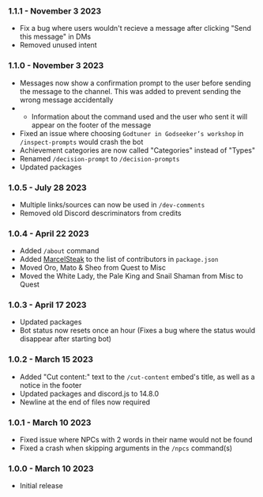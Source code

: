 ### 1.1.1 - November 3 2023
- Fix a bug where users wouldn't recieve a message after clicking "Send this message" in DMs
- Removed unused intent

### 1.1.0 - November 3 2023
- Messages now show a confirmation prompt to the user before sending the message to the channel. This was added to prevent sending the wrong message accidentally
- - Information about the command used and the user who sent it will appear on the footer of the message
- Fixed an issue where choosing `Godtuner in Godseeker’s workshop` in `/inspect-prompts` would crash the bot
- Achievement categories are now called "Categories" instead of "Types"
- Renamed `/decision-prompt` to `/decision-prompts`
- Updated packages

### 1.0.5 - July 28 2023
- Multiple links/sources can now be used in `/dev-comments`
- Removed old Discord descriminators from credits

### 1.0.4 - April 22 2023
- Added `/about` command
- Added [MarcelSteak](https://twitter.com/MarcelSteak3) to the list of contributors in `package.json`
- Moved Oro, Mato & Sheo from Quest to Misc
- Moved the White Lady, the Pale King and Snail Shaman from Misc to Quest

### 1.0.3 - April 17 2023
- Updated packages
- Bot status now resets once an hour (Fixes a bug where the status would disappear after starting bot)

### 1.0.2 - March 15 2023
- Added "Cut content:" text to the `/cut-content` embed's title, as well as a notice in the footer
- Updated packages and discord.js to 14.8.0
- Newline at the end of files now required

### 1.0.1 - March 10 2023
- Fixed issue where NPCs with 2 words in their name would not be found
- Fixed a crash when skipping arguments in the `/npcs` command(s)

### 1.0.0 - March 10 2023
- Initial release